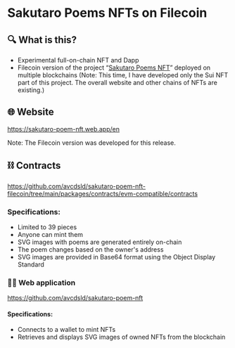 # Sakutaro Poems NFTs on Filecoin

## 🔍 What is this?
- Experimental full-on-chain NFT and Dapp
- Filecoin version of the project “[Sakutaro Poems NFT](https://sakutaro-poem-nft.web.app/en)” deployed on multiple blockchains (Note: This time, I have developed only the Sui NFT part of this project. The overall website and other chains of NFTs are existing.)

## 🌐 Website
https://sakutaro-poem-nft.web.app/en

Note: The Filecoin version was developed for this release.

## ⛓ Contracts
https://github.com/avcdsld/sakutaro-poem-nft-filecoin/tree/main/packages/contracts/evm-compatible/contracts

### Specifications:
- Limited to 39 pieces
- Anyone can mint them
- SVG images with poems are generated entirely on-chain
- The poem changes based on the owner's address
- SVG images are provided in Base64 format using the Object Display Standard

### 👨‍💻 Web application
https://github.com/avcdsld/sakutaro-poem-nft

#### Specifications:
- Connects to a wallet to mint NFTs
- Retrieves and displays SVG images of owned NFTs from the blockchain
